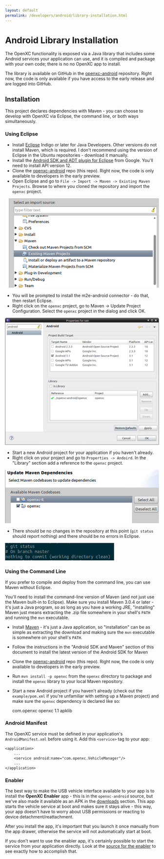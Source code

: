 ```yaml
---
layout: default
permalink: /developers/android/library-installation.html
---
```


Android Library Installation
=============

The OpenXC functionality is exposed via a Java library that includes some
Android services your application can use, and it is compiled and package with
your own code; there is no no OpenXC app to install.

The library is available on GitHub in the [openxc-android][] repository. Right
now, the code is only available if you have access to the early release and are
logged into GitHub.

[openxc-android]: https://github.com/openxc/openxc-android

## Installation

This project declares dependencies with Maven - you can choose to develop with
OpenXC via Eclipse, the command line, or both ways simultaneously.

### Using Eclipse

* Install [Eclipse](http://www.eclipse.org/downloads/) Indigo or later for Java
  Developers. Other versions do not install Maven, which is required. I don't
  recommend using the version of Eclipse in the Ubuntu repositories - download
  it manually.
* Install the [Android SDK and ADT plugin for Eclipse](http://developer.android.com/sdk/installing.html)
  from Google. You'll need to install API version 12.
* Clone the [openxc-android][] repo (this repo). Right now, the code is only
  available to developers in the early preview.
* Open Eclipse and go to `File -> Import -> Maven -> Existing Maven Projects`.
  Browse to where you cloned the repository and import the `openxc` project.

![Importing a Maven Project in Eclipse](/images/screenshots/eclipse-import-maven.png)

* You will be prompted to install the m2e-android connector - do that, then
  restart Eclipse.
* Right click on the `openxc` project, go to Maven -> Update Project
  Configuration. Select the `openxc` project in the dialog and click OK.

![Changing the Project Dependencies](/images/screenshots/eclipse-project-dependency.png)

* Start a new Android project for your application if you haven't already.
* Right click on your project and go to `Properties -> Andoird`.
    In the "Library" section add a reference to the `openxc` project.

![Updating the Maven project config](/images/screenshots/eclipse-update-maven.png)

* There should be no changes in the repository at this point (`git status`
  should report nothing) and there should be no errors in Eclipse.

![Clean working directory](/images/screenshots/git-status.png)

### Using the Command Line

If you prefer to compile and deploy from the command line, you can use Maven
without Eclipse.

You'll need to install the command-line version of Maven (and not just use the
Maven built-in to Eclipse). Make sure you install Maven 3.0.4 or later - it's
just a Java program, so as long as you have a working JRE, "installing" Maven
just means extracting the .zip file somewhere in your shell's `PATH` and running
the `mvn` executable.

* Install [Maven](http://maven.apache.org/) - it's just a Java application, so
  "installation" can be as simple as extracting the download and making sure the
  `mvn` executable is somewhere on your shell's `PATH`.
* Follow the instructions in the "Android SDK and Maven" section of this
  document to install the latest version of the Android SDK for Maven
* Clone the [openxc-android][] repo (this repo). Right now, the code is only
  available to developers in the early preview.
* Run `mvn install -p openxc` from the `openxc` directory to package and install
  the `openxc` library to your local Maven repository.
* Start a new Android project if you haven't already (check out the
  `example/pom.xml` if you're unfamiliar with setting up a Maven project) and
  make sure the `openxc` dependency is declared like so:

    <dependencies>
        <dependency>
            <groupId>com.openxc</groupId>
            <artifactId>openxc</artifactId>
            <version>1.1</version>
            <type>apklib</type>
        </dependency>
    </dependencies>

[openxc-android]: https://github.com/openxc/openxc-android

### Android Manifest

The OpenXC service must be defined in your application's `AndroidManifest.xml`
before using it. Add this `<service>` tag to your app:

    <application>
        ...
        <service android:name="com.openxc.VehicleManager"/>
        ...
    </application>

### Enabler

The best way to make the USB vehicle interface available to your app is to
install the **OpenXC Enabler** app - this is in the `openxc-android` source, but
we've also made it available as an APK in the [downloads][] section. This app
starts the vehicle service at boot and makes sure it stays alive - this way,
your app doesn't have to worry about USB permissions or reacting to device
detachment/reattachment.

After you install the app, it's important that you launch it once manually from
the app drawer, otherwise the service will not automatically start at boot.

If you don't want to use the enabler app, it's certainly possible to start the
service from your application directly. Look at the [source for the
enabler][enabler] to see exactly how to accomplish that.

[downloads]: https://github.com/openxc/openxc-android/downloads
[enabler]: https://github.com/openxc/openxc-android/tree/master/enabler
